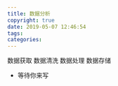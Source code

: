 ```yaml
---
title: 数据分析
copyright: true
date: 2019-05-07 12:46:54
tags:
categories:
---
```


数据获取
数据清洗
数据处理
数据存储
<!-- more -->

- 等待你来写